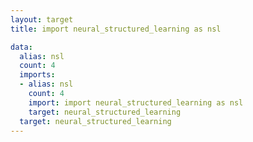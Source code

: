 ```yaml
---
layout: target
title: import neural_structured_learning as nsl

data:
  alias: nsl
  count: 4
  imports:
  - alias: nsl
    count: 4
    import: import neural_structured_learning as nsl
    target: neural_structured_learning
  target: neural_structured_learning
---
```


